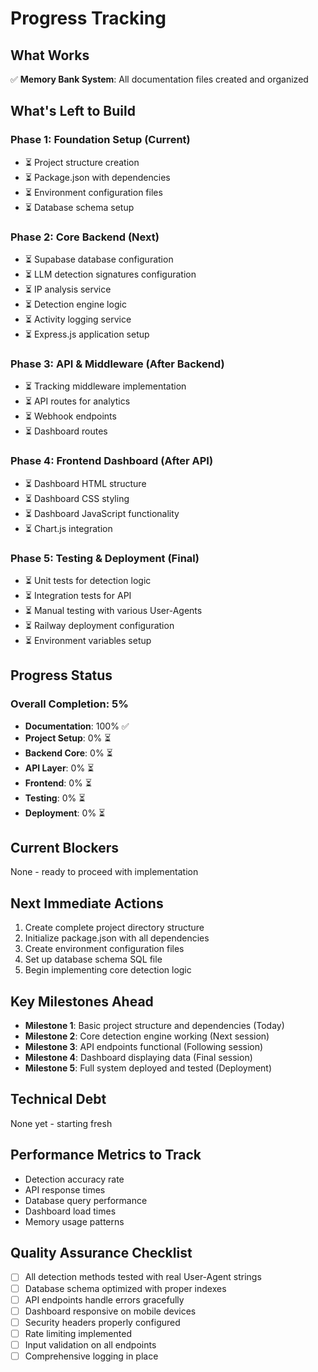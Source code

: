 # Progress Tracking

## What Works
✅ **Memory Bank System**: All documentation files created and organized

## What's Left to Build

### Phase 1: Foundation Setup (Current)
- ⏳ Project structure creation
- ⏳ Package.json with dependencies
- ⏳ Environment configuration files
- ⏳ Database schema setup

### Phase 2: Core Backend (Next)
- ⏳ Supabase database configuration
- ⏳ LLM detection signatures configuration
- ⏳ IP analysis service
- ⏳ Detection engine logic
- ⏳ Activity logging service
- ⏳ Express.js application setup

### Phase 3: API & Middleware (After Backend)
- ⏳ Tracking middleware implementation
- ⏳ API routes for analytics
- ⏳ Webhook endpoints
- ⏳ Dashboard routes

### Phase 4: Frontend Dashboard (After API)
- ⏳ Dashboard HTML structure
- ⏳ Dashboard CSS styling
- ⏳ Dashboard JavaScript functionality
- ⏳ Chart.js integration

### Phase 5: Testing & Deployment (Final)
- ⏳ Unit tests for detection logic
- ⏳ Integration tests for API
- ⏳ Manual testing with various User-Agents
- ⏳ Railway deployment configuration
- ⏳ Environment variables setup

## Progress Status

### Overall Completion: 5%
- **Documentation**: 100% ✅
- **Project Setup**: 0% ⏳
- **Backend Core**: 0% ⏳
- **API Layer**: 0% ⏳
- **Frontend**: 0% ⏳
- **Testing**: 0% ⏳
- **Deployment**: 0% ⏳

## Current Blockers
None - ready to proceed with implementation

## Next Immediate Actions
1. Create complete project directory structure
2. Initialize package.json with all dependencies
3. Create environment configuration files
4. Set up database schema SQL file
5. Begin implementing core detection logic

## Key Milestones Ahead
- **Milestone 1**: Basic project structure and dependencies (Today)
- **Milestone 2**: Core detection engine working (Next session)
- **Milestone 3**: API endpoints functional (Following session)
- **Milestone 4**: Dashboard displaying data (Final session)
- **Milestone 5**: Full system deployed and tested (Deployment)

## Technical Debt
None yet - starting fresh

## Performance Metrics to Track
- Detection accuracy rate
- API response times
- Database query performance
- Dashboard load times
- Memory usage patterns

## Quality Assurance Checklist
- [ ] All detection methods tested with real User-Agent strings
- [ ] Database schema optimized with proper indexes
- [ ] API endpoints handle errors gracefully
- [ ] Dashboard responsive on mobile devices
- [ ] Security headers properly configured
- [ ] Rate limiting implemented
- [ ] Input validation on all endpoints
- [ ] Comprehensive logging in place
